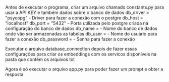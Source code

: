 Antes de executar o programa, criar um arquivo chamado constants.py para usar a API KEY e também dados sobre o banco de dados
db_driver = "psycopg" - Driver para fazer a conexão com o postgre
db_host = "localhost"
db_port = "5432" - Porta utilizada pelo postgre criada na configuração do banco de dados
db_name =  - Nome do banco de dados onde vão ser armazenadas as tabelas
db_user =  - Nome do usuário para fazer a conexão
db_password = - Senha para fazer a conexão

Executar o arquivo database_connection depois de fazer essas configurações para criar os embeddings com os servicos disponíveis na pasta que contém os arquivos txt

Agora é só executar o arquivo app.py para poder fazer um prompt e obter a resposta